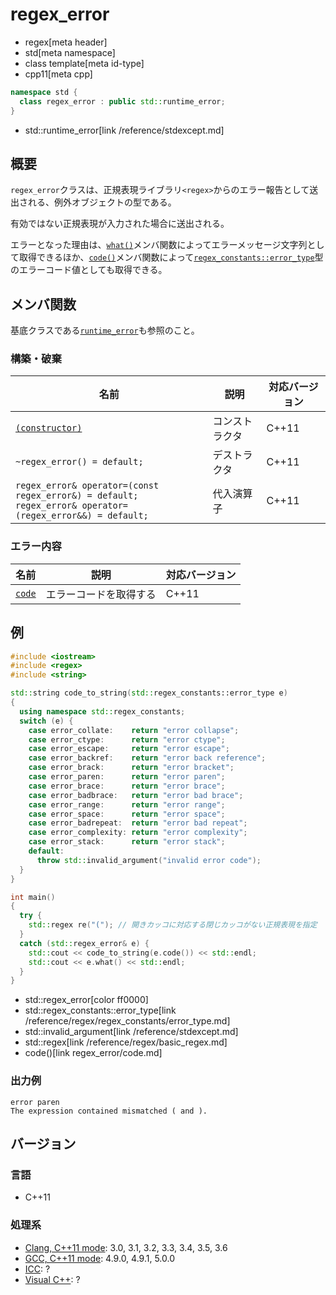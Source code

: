 # regex_error
* regex[meta header]
* std[meta namespace]
* class template[meta id-type]
* cpp11[meta cpp]

```cpp
namespace std {
  class regex_error : public std::runtime_error;
}
```
* std::runtime_error[link /reference/stdexcept.md]

## 概要
`regex_error`クラスは、正規表現ライブラリ`<regex>`からのエラー報告として送出される、例外オブジェクトの型である。

有効ではない正規表現が入力された場合に送出される。

エラーとなった理由は、[`what()`](/reference/stdexcept.md)メンバ関数によってエラーメッセージ文字列として取得できるほか、[`code()`](regex_error/code.md)メンバ関数によって[`regex_constants::error_type`](regex_constants/error_type.md)型のエラーコード値としても取得できる。


## メンバ関数

基底クラスである[`runtime_error`](/reference/stdexcept.md)も参照のこと。

### 構築・破棄

| 名前 | 説明 | 対応バージョン |
|------|------|----------------|
| [`(constructor)`](regex_error/op_constructor.md) | コンストラクタ | C++11 |
| `~regex_error() = default;`  | デストラクタ | C++11 |
| `regex_error& operator=(const regex_error&) = default;`<br/> `regex_error& operator=(regex_error&&) = default;` | 代入演算子 | C++11 |


### エラー内容

| 名前 | 説明 | 対応バージョン |
|------|------|----------------|
| [`code`](regex_error/code.md) | エラーコードを取得する | C++11 |


## 例
```cpp example
#include <iostream>
#include <regex>
#include <string>

std::string code_to_string(std::regex_constants::error_type e)
{
  using namespace std::regex_constants;
  switch (e) {
    case error_collate:    return "error collapse";
    case error_ctype:      return "error ctype";
    case error_escape:     return "error escape";
    case error_backref:    return "error back reference";
    case error_brack:      return "error bracket";
    case error_paren:      return "error paren";
    case error_brace:      return "error brace";
    case error_badbrace:   return "error bad brace";
    case error_range:      return "error range";
    case error_space:      return "error space";
    case error_badrepeat:  return "error bad repeat";
    case error_complexity: return "error complexity";
    case error_stack:      return "error stack";
    default:
      throw std::invalid_argument("invalid error code");
  }
}

int main()
{
  try {
    std::regex re("("); // 開きカッコに対応する閉じカッコがない正規表現を指定
  }
  catch (std::regex_error& e) {
    std::cout << code_to_string(e.code()) << std::endl;
    std::cout << e.what() << std::endl;
  }
}
```
* std::regex_error[color ff0000]
* std::regex_constants::error_type[link /reference/regex/regex_constants/error_type.md]
* std::invalid_argument[link /reference/stdexcept.md]
* std::regex[link /reference/regex/basic_regex.md]
* code()[link regex_error/code.md]

### 出力例
```
error paren
The expression contained mismatched ( and ).
```

## バージョン
### 言語
- C++11

### 処理系
- [Clang, C++11 mode](/implementation.md#clang): 3.0, 3.1, 3.2, 3.3, 3.4, 3.5, 3.6
- [GCC, C++11 mode](/implementation.md#gcc): 4.9.0, 4.9.1, 5.0.0
- [ICC](/implementation.md#icc): ?
- [Visual C++](/implementation.md#visual_cpp): ?

